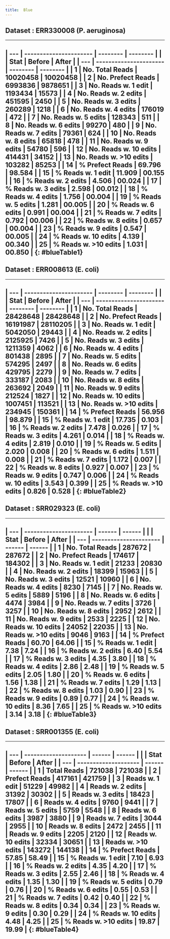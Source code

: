 ```yaml
---  
title:  Blue
---  
```



## Dataset : ERR330008 (P. aeruginosa)

----

 | --- | ---------------------- | -------- | -------- |
 |     | Stat                   | Before   | After    |
 | --- | ---------------------- | -------- | -------- |
 | 1   | No. Total Reads        | 10020458 | 10020458 |
 | 2   | No. Prefect Reads      | 6993836  | 9878651  |
 | 3   | No. Reads w. 1 edit    | 1193434  | 15573    |
 | 4   | No. Reads w. 2 edits   | 451595   | 2450     |
 | 5   | No. Reads w. 3 edits   | 260289   | 1218     |
 | 6   | No. Reads w. 4 edits   | 176019   | 472      |
 | 7   | No. Reads w. 5 edits   | 128343   | 511      |
 | 8   | No. Reads w. 6 edits   | 99270    | 480      |
 | 9   | No. Reads w. 7 edits   | 79361    | 624      |
 | 10  | No. Reads w. 8 edits   | 65818    | 478      |
 | 11  | No. Reads w. 9 edits   | 54780    | 596      |
 | 12  | No. Reads w. 10 edits  | 414431   | 34152    |
 | 13  | No. Reads w. >10 edits | 103282   | 85253    |
 | 14  | % Prefect Reads        | 69.796   | 98.584   |
 | 15  | % Reads w. 1 edit      | 11.909   | 00.155   |
 | 16  | % Reads w. 2 edits     | 4.506    | 00.024   |
 | 17  | % Reads w. 3 edits     | 2.598    | 00.012   |
 | 18  | % Reads w. 4 edits     | 1.756    | 00.004   |
 | 19  | % Reads w. 5 edits     | 1.281    | 00.005   |
 | 20  | % Reads w. 6 edits     | 0.991    | 00.004   |
 | 21  | % Reads w. 7 edits     | 0.792    | 00.006   |
 | 22  | % Reads w. 8 edits     | 0.657    | 00.004   |
 | 23  | % Reads w. 9 edits     | 0.547    | 00.005   |
 | 24  | % Reads w. 10 edits    | 4.139    | 00.340   |
 | 25  | % Reads w. >10 edits   | 1.031    | 00.850   |
 {: #blueTable1}
----

## Dataset : ERR008613 (E. coli)
----


| --- | ---------------------- | -------- | -------- |
|     | Stat                   | Before   | After    |
| --- | ---------------------- | -------- | -------- |
| 1   | No. Total Reads        | 28428648 | 28428648 |
| 2   | No. Prefect Reads      | 16191987 | 28110205 |
| 3   | No. Reads w. 1 edit    | 5042050  | 29443    |
| 4   | No. Reads w. 2 edits   | 2125925  | 7426     |
| 5   | No. Reads w. 3 edits   | 1211359  | 4062     |
| 6   | No. Reads w. 4 edits   | 801438   | 2895     |
| 7   | No. Reads w. 5 edits   | 574295   | 2497     |
| 8   | No. Reads w. 6 edits   | 429795   | 2279     |
| 9   | No. Reads w. 7 edits   | 333187   | 2083     |
| 10  | No. Reads w. 8 edits   | 263692   | 2049     |
| 11  | No. Reads w. 9 edits   | 212524   | 1827     |
| 12  | No. Reads w. 10 edits  | 1007451  | 113521   |
| 13  | No. Reads w. >10 edits | 234945   | 150361   |
| 14  | % Prefect Reads        | 56.956   | 98.879   |
| 15  | % Reads w. 1 edit      | 17.735   | 0.103    |
| 16  | % Reads w. 2 edits     | 7.478    | 0.026    |
| 17  | % Reads w. 3 edits     | 4.261    | 0.014    |
| 18  | % Reads w. 4 edits     | 2.819    | 0.010    |
| 19  | % Reads w. 5 edits     | 2.020    | 0.008    |
| 20  | % Reads w. 6 edits     | 1.511    | 0.008    |
| 21  | % Reads w. 7 edits     | 1.172    | 0.007    |
| 22  | % Reads w. 8 edits     | 0.927    | 0.007    |
| 23  | % Reads w. 9 edits     | 0.747    | 0.006    |
| 24  | % Reads w. 10 edits    | 3.543    | 0.399    |
| 25  | % Reads w. >10 edits   | 0.826    | 0.528    |
{: #blueTable2}
----

## Dataset : SRR029323 (E. coli)
----


| --- | ---------------------- | ------ | ------ |
|     | Stat                   | Before | After  |
| --- | ---------------------- | ------ | ------ |
| 1   | No. Total Reads        | 287672 | 287672 |
| 2   | No. Prefect Reads      | 174617 | 184302 |
| 3   | No. Reads w. 1 edit    | 21233  | 20830  |
| 4   | No. Reads w. 2 edits   | 18399  | 15963  |
| 5   | No. Reads w. 3 edits   | 12521  | 10960  |
| 6   | No. Reads w. 4 edits   | 8230   | 7145   |
| 7   | No. Reads w. 5 edits   | 5889   | 5196   |
| 8   | No. Reads w. 6 edits   | 4474   | 3984   |
| 9   | No. Reads w. 7 edits   | 3726   | 3257   |
| 10  | No. Reads w. 8 edits   | 2952   | 2612   |
| 11  | No. Reads w. 9 edits   | 2533   | 2225   |
| 12  | No. Reads w. 10 edits  | 24052  | 22035  |
| 13  | No. Reads w. >10 edits | 9046   | 9163   |
| 14  | % Prefect Reads        | 60.70  | 64.06  |
| 15  | % Reads w. 1 edit      | 7.38   | 7.24   |
| 16  | % Reads w. 2 edits     | 6.40   | 5.54   |
| 17  | % Reads w. 3 edits     | 4.35   | 3.80   |
| 18  | % Reads w. 4 edits     | 2.86   | 2.48   |
| 19  | % Reads w. 5 edits     | 2.05   | 1.80   |
| 20  | % Reads w. 6 edits     | 1.56   | 1.38   |
| 21  | % Reads w. 7 edits     | 1.29   | 1.13   |
| 22  | % Reads w. 8 edits     | 1.03   | 0.90   |
| 23  | % Reads w. 9 edits     | 0.89   | 0.77   |
| 24  | % Reads w. 10 edits    | 8.36   | 7.65   |
| 25  | % Reads w. >10 edits   | 3.14   | 3.18   |
{: #blueTable3}
----


## Dataset : SRR001355 (E. coli)
----

| --- | -------------------- | ------ | ------ |
|     | Stat                 | Before | After  |
| --- | -------------------- | ------ | ------ |
| 1   | Total Reads          | 721038 | 721038 |
| 2   | Prefect Reads        | 417161 | 421759 |
| 3   | Reads w. 1 edit      | 51229  | 49982  |
| 4   | Reads w. 2 edits     | 31392  | 30302  |
| 5   | Reads w. 3 edits     | 18423  | 17807  |
| 6   | Reads w. 4 edits     | 9760   | 9441   |
| 7   | Reads w. 5 edits     | 5759   | 5548   |
| 8   | Reads w. 6 edits     | 3987   | 3880   |
| 9   | Reads w. 7 edits     | 3044   | 2955   |
| 10  | Reads w. 8 edits     | 2472   | 2455   |
| 11  | Reads w. 9 edits     | 2205   | 2120   |
| 12  | Reads w. 10 edits    | 32334  | 30651  |
| 13  | Reads w. >10 edits   | 143272 | 144138 |
| 14  | % Prefect Reads      | 57.85  | 58.49  |
| 15  | % Reads w. 1 edit    | 7.10   | 6.93   |
| 16  | % Reads w. 2 edits   | 4.35   | 4.20   |
| 17  | % Reads w. 3 edits   | 2.55   | 2.46   |
| 18  | % Reads w. 4 edits   | 1.35   | 1.30   |
| 19  | % Reads w. 5 edits   | 0.79   | 0.76   |
| 20  | % Reads w. 6 edits   | 0.55   | 0.53   |
| 21  | % Reads w. 7 edits   | 0.42   | 0.40   |
| 22  | % Reads w. 8 edits   | 0.34   | 0.34   |
| 23  | % Reads w. 9 edits   | 0.30   | 0.29   |
| 24  | % Reads w. 10 edits  | 4.48   | 4.25   |
| 25  | % Reads w. >10 edits | 19.87  | 19.99  |
{: #blueTable4}
----
 
<script>
$(document).ready( function () {
    $('#blueTable1').DataTable({
        "paging":false,
        "columnDefs": [
            {
                "targets": -1,
                "className": 'dt-body-right'
            },
            {
                "targets": -2,
                "className": 'dt-body-right'
            }
        ]
    });
    $('#blueTable2').DataTable({
        "paging":false,
        "columnDefs": [
            {
                "targets": -1,
                "className": 'dt-body-right'
            },
            {
                "targets": -2,
                "className": 'dt-body-right'
            }
        ]
    });
    $('#blueTable3').DataTable({
        "paging":false,
        "columnDefs": [
            {
                "targets": -1,
                "className": 'dt-body-right'
            },
            {
                "targets": -2,
                "className": 'dt-body-right'
            }
        ]
    });
    $('#blueTable4').DataTable({
        "paging":false,
        "columnDefs": [
            {
                "targets": -1,
                "className": 'dt-body-right'
            },
            {
                "targets": -2,
                "className": 'dt-body-right'
            }
        ]
    });
} );
</script>

														






<!-- Paeruginosa-ERR330008	BLUE	BEFORE	10020458	6993836	1193434	451595	260289	176019	128343	99270	79361	65818	54780	414431	103282	0.697955722184	0.11909974574	0.045067301315	0.0259757587927	0.0175659635518	0.0128080971948	0.00990673280603	0.00791989747375	0.00656836244411	0.00546681598785	0.0413584888036	0.0103071137068
Paeruginosa-ERR330008	BLUE	AFTER	10020458	9878651	15573	2450	1218	472	511	480	624	478	596	34152	85253	0.985848251647	0.00155412058012	0.000244499802304	0.000121551330288	4.71036353827e-05	5.09956730521e-05	4.79020020841e-05	6.22726027094e-05	4.77024104088e-05	5.94783192545e-05	0.00340822744829	0.00850789454933
Ecoli-ERR008613	BLUE	BEFORE	28428648	16191987	5042050	2125925	1211359	801438	574295	429795	333187	263692	212524	1007451	234945	0.569565847803	0.177358065005	0.0747810799866	0.0426105033205	0.0281912105001	0.0202012772468	0.0151183763646	0.0117201141609	0.0092755730065	0.00747569845742	0.0354378794236	0.0082643747251
Ecoli-ERR008613	BLUE	AFTER	28428648	28110205	29443	7426	4062	2895	2497	2279	2083	2049	1827	113521	150361	0.988798517608	0.00103568062751	0.000261215376827	0.000142884037257	0.000101833896568	8.78339342764e-05	8.01656132223e-05	7.32711594304e-05	7.20751827523e-05	6.42661585595e-05	0.0039931902495	0.00528906615608
Ecoli-SRR029323	BLUE	BEFORE	287672	174617	21233	18399	12521	8230	5889	4474	3726	2952	2533	24052	9046	0.607000333713	0.0738097555549	0.0639582580161	0.043525264885	0.0286089713285	0.0204712311243	0.0155524347173	0.0129522511749	0.0102616869212	0.00880516699575	0.0836091103757	0.0314455351929
Ecoli-SRR029323	BLUE	AFTER	287672	184302	20830	15963	10960	7145	5196	3984	3257	2612	2225	22035	9163	0.640667148697	0.0724088545288	0.0554902805973	0.0380989460219	0.0248373147195	0.0180622375483	0.0138491059262	0.0113219221892	0.00907978531105	0.00773450318418	0.0765976528824	0.031852248394
Ecoli-SRR001355	BLUE	BEFORE	721038	417161	51229	31392	18423	9760	5759	3987	3044	2472	2205	32334	143272	0.5785561926	0.0710489599716	0.0435372338212	0.0255506644587	0.0135360410963	0.0079870963805	0.00552952826342	0.00422169150586	0.00342839073669	0.00305809125178	0.0448436836893	0.198702426224
Ecoli-SRR001355	BLUE	AFTER	721038	421759	49982	30302	17807	9441	5548	3880	2955	2455	2120	30651	144138	0.584933110322	0.0693195088192	0.0420255243136	0.0246963405535	0.0130936233597	0.00769446270516	0.00538113109157	0.00409825834422	0.00340481361593	0.00294020564797	0.0425095487339	0.199903472494 -->

